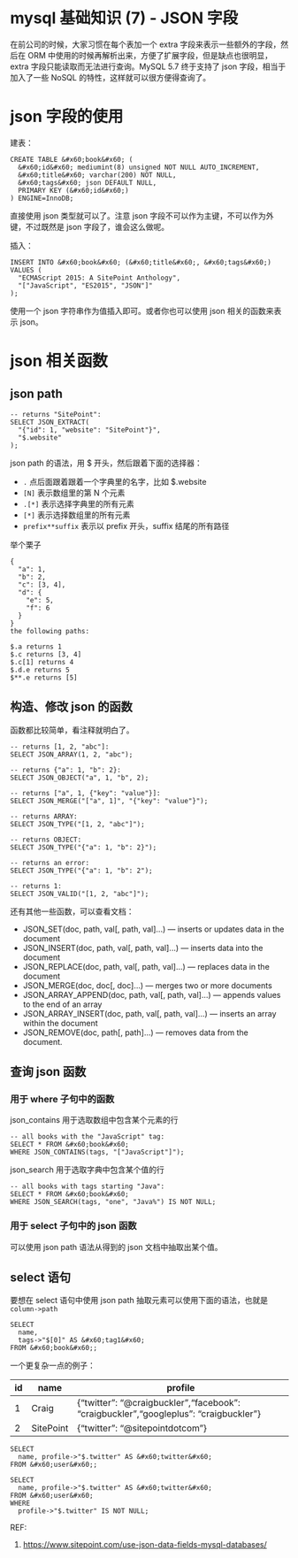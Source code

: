 # mysql 基础知识 (7) - JSON 字段

<!--
ID: 59d027f7-fe5f-4c25-9840-1aace2f85741
Status: publish
Date: 2018-05-20T17:30:34
Modified: 2020-05-16T11:39:07
wp_id: 180
-->

在前公司的时候，大家习惯在每个表加一个 extra 字段来表示一些额外的字段，然后在 ORM 中使用的时候再解析出来，方便了扩展字段，但是缺点也很明显，extra 字段只能读取而无法进行查询。MySQL 5.7 终于支持了 json 字段，相当于加入了一些 NoSQL 的特性，这样就可以很方便得查询了。

# json 字段的使用

建表：

```
CREATE TABLE &#x60;book&#x60; (
  &#x60;id&#x60; mediumint(8) unsigned NOT NULL AUTO_INCREMENT,
  &#x60;title&#x60; varchar(200) NOT NULL,
  &#x60;tags&#x60; json DEFAULT NULL,
  PRIMARY KEY (&#x60;id&#x60;)
) ENGINE=InnoDB;
```

直接使用 json 类型就可以了。注意 json 字段不可以作为主键，不可以作为外键，不过既然是 json 字段了，谁会这么做呢。

插入：

```
INSERT INTO &#x60;book&#x60; (&#x60;title&#x60;, &#x60;tags&#x60;)
VALUES (
  "ECMAScript 2015: A SitePoint Anthology",
  "["JavaScript", "ES2015", "JSON"]"
);
```

使用一个 json 字符串作为值插入即可。或者你也可以使用 json 相关的函数来表示 json。

# json 相关函数

## json path

```
-- returns "SitePoint":
SELECT JSON_EXTRACT(
  "{"id": 1, "website": "SitePoint"}",
  "$.website"
);
```

json path 的语法，用 $ 开头，然后跟着下面的选择器：

* `.` 点后面跟着跟着一个字典里的名字，比如 $.website
* `[N]` 表示数组里的第 N 个元素
* `.[*]` 表示选择字典里的所有元素
* `[*]` 表示选择数组里的所有元素
* `prefix**suffix` 表示以 prefix 开头，suffix 结尾的所有路径

举个栗子

```
{
  "a": 1,
  "b": 2,
  "c": [3, 4],
  "d": {
    "e": 5,
    "f": 6
  }
}
the following paths:

$.a returns 1
$.c returns [3, 4]
$.c[1] returns 4
$.d.e returns 5
$**.e returns [5]
```

## 构造、修改 json 的函数

函数都比较简单，看注释就明白了。

```
-- returns [1, 2, "abc"]:
SELECT JSON_ARRAY(1, 2, "abc");

-- returns {"a": 1, "b": 2}:
SELECT JSON_OBJECT("a", 1, "b", 2);

-- returns ["a", 1, {"key": "value"}]:
SELECT JSON_MERGE("["a", 1]", "{"key": "value"}");

-- returns ARRAY:
SELECT JSON_TYPE("[1, 2, "abc"]");

-- returns OBJECT:
SELECT JSON_TYPE("{"a": 1, "b": 2}");

-- returns an error:
SELECT JSON_TYPE("{"a": 1, "b": 2");

-- returns 1:
SELECT JSON_VALID("[1, 2, "abc"]");
```

还有其他一些函数，可以查看文档：

* JSON_SET(doc, path, val[, path, val]...) —
inserts or updates data in the document
* JSON_INSERT(doc, path, val[, path, val]...) —
inserts data into the document
* JSON_REPLACE(doc, path, val[, path, val]...) —
replaces data in the document
* JSON_MERGE(doc, doc[, doc]...) —
merges two or more documents
* JSON_ARRAY_APPEND(doc, path, val[, path, val]...) —
appends values to the end of an array
* JSON_ARRAY_INSERT(doc, path, val[, path, val]...) —
inserts an array within the document
* JSON_REMOVE(doc, path[, path]...) —
removes data from the document.

## 查询 json 函数

### 用于 where 子句中的函数

json_contains 用于选取数组中包含某个元素的行

```
-- all books with the "JavaScript" tag:
SELECT * FROM &#x60;book&#x60;
WHERE JSON_CONTAINS(tags, "["JavaScript"]");
```

json_search 用于选取字典中包含某个值的行

```
-- all books with tags starting "Java":
SELECT * FROM &#x60;book&#x60;
WHERE JSON_SEARCH(tags, "one", "Java%") IS NOT NULL;
```

### 用于 select 子句中的 json 函数

可以使用 json path 语法从得到的 json 文档中抽取出某个值。

## select 语句

要想在 select 语句中使用 json path 抽取元素可以使用下面的语法，也就是 `column->path`

```
SELECT
  name,
  tags->"$[0]" AS &#x60;tag1&#x60;
FROM &#x60;book&#x60;;
```

一个更复杂一点的例子：

id|name|profile
--|----|-------
1|Craig|{“twitter”: “@craigbuckler”,“facebook”: “craigbuckler”,“googleplus”: “craigbuckler”}
2|SitePoint|{“twitter”: “@sitepointdotcom”}

```
SELECT
  name, profile->"$.twitter" AS &#x60;twitter&#x60;
FROM &#x60;user&#x60;;
```

```
SELECT
  name, profile->"$.twitter" AS &#x60;twitter&#x60;
FROM &#x60;user&#x60;
WHERE
  profile->"$.twitter" IS NOT NULL;
```


REF:

1. https://www.sitepoint.com/use-json-data-fields-mysql-databases/
